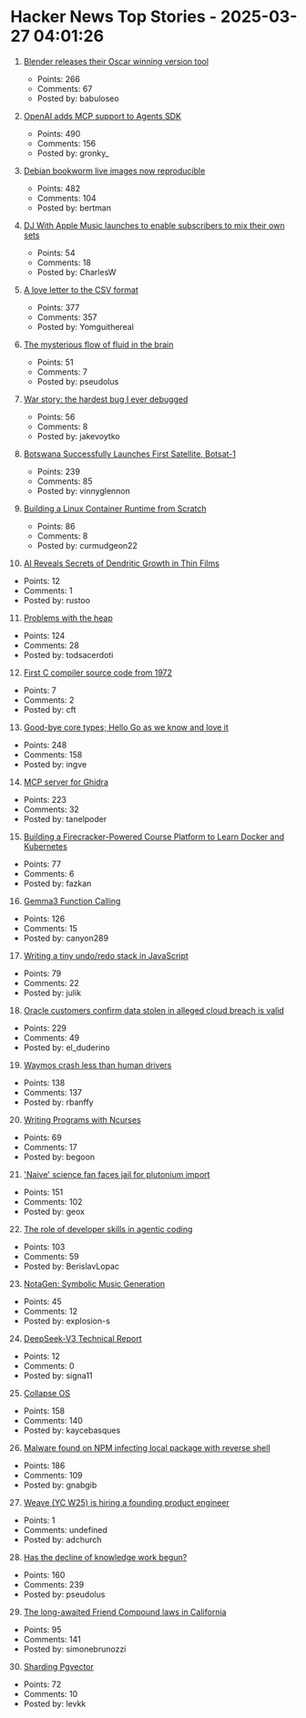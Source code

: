 # Hacker News Top Stories - 2025-03-27 04:01:26

1. [Blender releases their Oscar winning version tool](https://www.blender.org/download/releases/4-4/)
   - Points: 266
   - Comments: 67
   - Posted by: babuloseo

2. [OpenAI adds MCP support to Agents SDK](https://openai.github.io/openai-agents-python/mcp/)
   - Points: 490
   - Comments: 156
   - Posted by: gronky_

3. [Debian bookworm live images now reproducible](https://lwn.net/Articles/1015402/)
   - Points: 482
   - Comments: 104
   - Posted by: bertman

4. [DJ With Apple Music launches to enable subscribers to mix their own sets](https://www.musicweek.com/digital/read/dj-with-apple-music-launches-to-enable-subscribers-to-mix-their-own-sets/091655)
   - Points: 54
   - Comments: 18
   - Posted by: CharlesW

5. [A love letter to the CSV format](https://github.com/medialab/xan/blob/master/docs/LOVE_LETTER.md)
   - Points: 377
   - Comments: 357
   - Posted by: Yomguithereal

6. [The mysterious flow of fluid in the brain](https://www.quantamagazine.org/the-mysterious-flow-of-fluid-in-the-brain-20250326/)
   - Points: 51
   - Comments: 7
   - Posted by: pseudolus

7. [War story: the hardest bug I ever debugged](https://www.clientserver.dev/p/war-story-the-hardest-bug-i-ever)
   - Points: 56
   - Comments: 8
   - Posted by: jakevoytko

8. [Botswana Successfully Launches First Satellite, Botsat-1](https://spaceinafrica.com/2025/03/15/botswana-successfully-launches-first-satellite-botsat-1/)
   - Points: 239
   - Comments: 85
   - Posted by: vinnyglennon

9. [Building a Linux Container Runtime from Scratch](https://edera.dev/stories/styrolite)
   - Points: 86
   - Comments: 8
   - Posted by: curmudgeon22

10. [AI Reveals Secrets of Dendritic Growth in Thin Films](https://www.tus.ac.jp/en/mediarelations/archive/20250320_5263.html)
   - Points: 12
   - Comments: 1
   - Posted by: rustoo

11. [Problems with the heap](https://rachelbythebay.com/w/2025/03/26/atop/)
   - Points: 124
   - Comments: 28
   - Posted by: todsacerdoti

12. [First C compiler source code from 1972](https://github.com/mortdeus/legacy-cc/tree/master/last1120c)
   - Points: 7
   - Comments: 2
   - Posted by: cft

13. [Good-bye core types; Hello Go as we know and love it](https://go.dev/blog/coretypes)
   - Points: 248
   - Comments: 158
   - Posted by: ingve

14. [MCP server for Ghidra](https://github.com/LaurieWired/GhidraMCP)
   - Points: 223
   - Comments: 32
   - Posted by: tanelpoder

15. [Building a Firecracker-Powered Course Platform to Learn Docker and Kubernetes](https://iximiuz.com/en/posts/iximiuz-labs-story/)
   - Points: 77
   - Comments: 6
   - Posted by: fazkan

16. [Gemma3 Function Calling](https://ai.google.dev/gemma/docs/capabilities/function-calling)
   - Points: 126
   - Comments: 15
   - Posted by: canyon289

17. [Writing a tiny undo/redo stack in JavaScript](https://blog.julik.nl/2025/03/a-tiny-undo-stack)
   - Points: 79
   - Comments: 22
   - Posted by: julik

18. [Oracle customers confirm data stolen in alleged cloud breach is valid](https://www.bleepingcomputer.com/news/security/oracle-customers-confirm-data-stolen-in-alleged-cloud-breach-is-valid/)
   - Points: 229
   - Comments: 49
   - Posted by: el_duderino

19. [Waymos crash less than human drivers](https://www.understandingai.org/p/human-drivers-keep-crashing-into)
   - Points: 138
   - Comments: 137
   - Posted by: rbanffy

20. [Writing Programs with Ncurses](https://invisible-island.net/ncurses/ncurses-intro.html)
   - Points: 69
   - Comments: 17
   - Posted by: begoon

21. ['Naive' science fan faces jail for plutonium import](https://au.news.yahoo.com/naive-science-fan-faces-jail-053025281.html)
   - Points: 151
   - Comments: 102
   - Posted by: geox

22. [The role of developer skills in agentic coding](https://martinfowler.com/articles/exploring-gen-ai.html#memo-13)
   - Points: 103
   - Comments: 59
   - Posted by: BerislavLopac

23. [NotaGen: Symbolic Music Generation](https://electricalexis.github.io/notagen-demo/)
   - Points: 45
   - Comments: 12
   - Posted by: explosion-s

24. [DeepSeek-V3 Technical Report](https://arxiv.org/abs/2412.19437)
   - Points: 12
   - Comments: 0
   - Posted by: signa11

25. [Collapse OS](http://collapseos.org/)
   - Points: 158
   - Comments: 140
   - Posted by: kaycebasques

26. [Malware found on NPM infecting local package with reverse shell](https://www.reversinglabs.com/blog/malicious-npm-patch-delivers-reverse-shell)
   - Points: 186
   - Comments: 109
   - Posted by: gnabgib

27. [Weave (YC W25) is hiring a founding product engineer](https://www.ycombinator.com/companies/weave-3/jobs/E0LFOgu-founding-product-engineer)
   - Points: 1
   - Comments: undefined
   - Posted by: adchurch

28. [Has the decline of knowledge work begun?](https://www.nytimes.com/2025/03/25/business/economy/white-collar-layoffs.html)
   - Points: 160
   - Comments: 239
   - Posted by: pseudolus

29. [The long-awaited Friend Compound laws in California](https://supernuclear.substack.com/p/the-long-awaited-friend-compound)
   - Points: 95
   - Comments: 141
   - Posted by: simonebrunozzi

30. [Sharding Pgvector](https://pgdog.dev/blog/sharding-pgvector)
   - Points: 72
   - Comments: 10
   - Posted by: levkk

